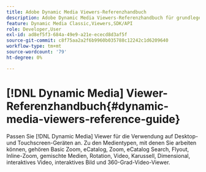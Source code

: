 ```yaml
---
title: Adobe Dynamic Media Viewers-Referenzhandbuch
description: Adobe Dynamic Media Viewers-Referenzhandbuch für grundlegende Zoom-, eCatalog-, Zoom-, eCatalog-Suche, Flyout, Inline-Zoom, gemischte Medien, Rotation, Video, Karussell, Dimensional, interaktives Video, interaktives Bild und 360-Grad-Video-Viewer.
feature: Dynamic Media Classic,Viewers,SDK/API
role: Developer,User
exl-id: ad8ef5f3-684a-49e9-a21e-ececd8d3af5f
source-git-commit: c8f75aa2a2f6b9960b035788c12242c1d6209640
workflow-type: tm+mt
source-wordcount: '79'
ht-degree: 0%

---
```


# [!DNL Dynamic Media] Viewer-Referenzhandbuch{#dynamic-media-viewers-reference-guide}

Passen Sie [!DNL Dynamic Media] Viewer für die Verwendung auf Desktop- und Touchscreen-Geräten an. Zu den Medientypen, mit denen Sie arbeiten können, gehören Basic Zoom, eCatalog, Zoom, eCatalog Search, Flyout, Inline-Zoom, gemischte Medien, Rotation, Video, Karussell, Dimensional, interaktives Video, interaktives Bild und 360-Grad-Video-Viewer.
